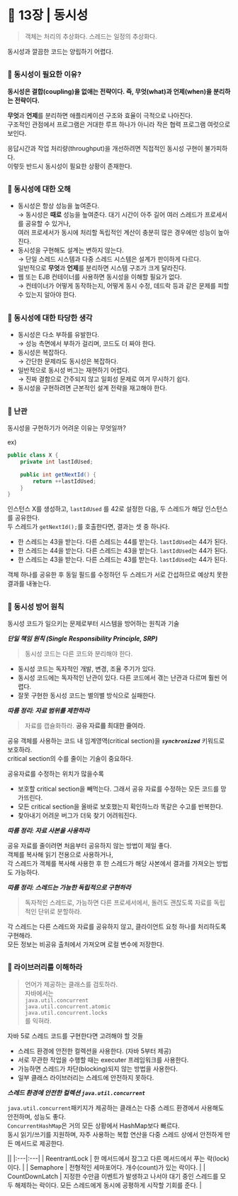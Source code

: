 # 🧷 13장 | 동시성

> 객체는 처리의 추상화다. 스레드는 일정의 추상화다.

동시성과 깔끔한 코드는 양립하기 어렵다. 

##

### 📘 동시성이 필요한 이유?

**동시성은 결합(coupling)을 없애는 전략이다. 즉, 무엇(what)과 언제(when)을 분리하는 전략이다.**

**무엇**과 **언제**를 분리하면 애플리케이션 구조와 효율이 극적으로 나아진다.  
구조적인 관점에서 프로그램은 거대한 루프 하나가 아니라 작은 협력 프로그램 여럿으로 보인다.

응답시간과 작업 처리량(throughput)을 개선하려면 직접적인 동시성 구현이 불가피하다.  
이렇듯 반드시 동시성이 필요한 상황이 존재한다.

##

### 📘 동시성에 대한 오해

- 동시성은 항상 성능을 높여준다.  
→ 동시성은 **때로** 성능을 높여준다. 대기 시간이 아주 길어 여러 스레드가 프로세서를 공유할 수 있거나,  
여러 프로세서가 동시에 처리할 독립적인 계산이 충분히 많은 경우에만 성능이 높아진다.
- 동시성을 구현해도 설계는 변하지 않는다.  
→ 단일 스레드 시스템과 다중 스레드 시스템은 설계가 판이하게 다르다.  
일반적으로 **무엇**과 **언제**를 분리하면 시스템 구조가 크게 달라진다.
- 웹 또는 EJB 컨테이너를 사용하면 동시성을 이해할 필요가 없다.  
→ 컨테이너가 어떻게 동작하는지, 어떻게 동시 수정, 데드락 등과 같은 문제를 피할 수 있는지 알아야 한다.

##

### 📘 동시성에 대한 타당한 생각

- 동시성은 다소 부하를 유발한다.  
→ 성능 측면에서 부하가 걸리며, 코드도 더 짜야 한다.
- 동시성은 복잡하다.  
→ 간단한 문제라도 동시성은 복잡하다.
- 일반적으로 동시성 버그는 재현하기 어렵다.  
→ 진짜 결함으로 간주되지 않고 일회성 문제로 여겨 무시하기 쉽다.
- 동시성을 구현하려면 근본적인 설계 전략을 재고해야 한다.

##

### 📘 난관

동시성을 구현하기가 어려운 이유는 무엇일까?

ex)

```java
public class X {
	private int lastIdUsed;

	public int getNextId() {
		return ++lastIdUsed;
	}
}
```

인스턴스 X를 생성하고, `lastIdUsed` 를 42로 설정한 다음, 두 스레드가 해당 인스턴스를 공유한다.  
두 스레드가 `getNextId();`를 호출한다면, 결과는 셋 중 하나다.  

- 한 스레드는 43을 받는다. 다른 스레드는 44를 받는다. `lastIdUsed`는 44가 된다.
- 한 스레드는 44을 받는다. 다른 스레드는 43을 받는다. `lastIdUsed`는 44가 된다.
- 한 스레드는 43을 받는다. 다른 스레드는 43를 받는다. `lastIdUsed`는 44가 된다. 

객체 하나를 공유한 후 동일 필드를 수정하던 두 스레드가 서로 간섭하므로 예상치 못한 결과를 내놓는다.

##

### 📘 동시성 방어 원칙

동시성 코드가 일으키는 문제로부터 시스템을 방어하는 원칙과 기술

***단일 책임 원칙 (Single Responsibility Principle, SRP)***

> 동시성 코드는 다른 코드와 분리해야 한다.

- 동시성 코드는 독자적인 개발, 변경, 조율 주기가 있다.
- 동시성 코드에는 독자적인 난관이 있다. 다른 코드에서 겪는 난관과 다르며 훨씬 어렵다.
- 잘못 구현한 동시성 코드는 별의별 방식으로 실패한다.

***따름 정리: 자료 범위를 제한하라***

> 자료를 캡슐화하라. **공유 자료를 최대한 줄여라.**

공유 객체를 사용하는 코드 내 임계영역(critical section)을 ***`synchronized`*** 키워드로 보호하라.  
critical section의 수를 줄이는 기술이 중요하다. 

공유자료를 수정하는 위치가 많을수록 

- 보호할 critical section을 빼먹는다. 그래서 공유 자료를 수정하는 모든 코드를 망가뜨린다.
- 모든 critical section을 올바로 보호했는지 확인하느라 똑같은 수고를 반복한다.
- 찾아내기 어려운 버그가 더욱 찾기 어려워진다.

***따름 정리: 자료 사본을 사용하라***

공유 자료를 줄이려면 처음부터 공유하지 않는 방법이 제일 좋다.  
객체를 복사해 읽기 전용으로 사용하거나,  
각 스레드가 객체를 복사해 사용한 후 한 스레드가 해당 사본에서 결과를 가져오는 방법도 가능하다.

***따름 정리: 스레드는 가능한 독립적으로 구현하라***

> 독자적인 스레드로, 가능하면 다른 프로세서에서, 돌려도 괜찮도록 자료를 독립적인 단위로 분할하라.

각 스레드는 다른 스레드와 자료를 공유하지 않고, 클라이언트 요청 하나를 처리하도록 구현해라.  
모든 정보는 비공유 출처에서 가져오며 로컬 변수에 저장한다.

##

### 📘 라이브러리를 이해하라

> 언어가 제공하는 클래스를 검토하라.  
자바에서는  
`java.util.concurrent`  
`java.util.concurrent.atomic`  
`java.util.concurrent.locks`  
를 익혀라.

자바 5로 스레드 코드를 구현한다면 고려해야 할 것들

- 스레드 환경에 안전한 컬렉션을 사용한다. (자바 5부터 제공)
- 서로 무관한 작업을 수행할 때는 executer 프레임워크를 사용한다.
- 가능하면 스레드가 차단(blocking)되지 않는 방법을 사용한다.
- 일부 클래스 라이브러리는 스레드에 안전하지 못하다.

***스레드 환경에 안전한 컬렉션 `java.util.concurrent`***

`java.util.concurrent`패키지가 제공하는 클래스는 다중 스레드 환경에서 사용해도 안전하며, 성능도 좋다.  
`ConcurrentHashMap`은 거의 모든 상황에서 HashMap보다 빠르다.  
동시 읽기/쓰기를 지원하며, 자주 사용하는 복합 연산을 다중 스레드 상에서 안전하게 만든 메서드로 제공한다.

||
|:---|:---|
| ReentrantLock | 한 메서드에서 잠그고 다른 메서드에서 푸는 락(lock)이다. |
| Semaphore | 전형적인 세마포어다. 개수(count)가 있는 락이다. |
| CountDownLatch | 지정한 수만큼 이벤트가 발생하고 나서야 대기 중인 스레드를 모두 해제하는 락이다. 모든 스레드에게 동시에 공평하게 시작할 기회를 준다. |
